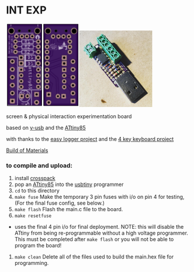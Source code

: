 # INT EXP
<img src="/PCB/pcb_rendering.png" width="200"><img src="assembled.png" width="200">

screen &amp; physical interaction experimentation board

based on [v-usb](https://www.obdev.at/products/vusb/index.html) and the [ATtiny85](http://www.atmel.com/devices/attiny85.aspx)

with thanks to the [easy logger project](https://www.obdev.at/products/vusb/easylogger.html) and the [4 key keyboard project](http://blog.flipwork.nl/?x=entry:entry100224-003937)

[Build of Materials](https://docs.google.com/spreadsheets/d/1fC4rKzH0t7pgVtuNgmvmoYLOOsRQa8CITz7sNQLkrys/edit#gid=0)

### to compile and upload:
1. install [crosspack](https://www.obdev.at/products/crosspack/index.html)
1. pop an [ATtiny85](http://www.atmel.com/devices/attiny85.aspx) into the [usbtiny](https://www.sparkfun.com/products/11801) programmer
1. `cd` to this directory
1. `make fuse` Make the temporary 3 pin fuses with i/o on pin 4 for testing, (For the final fuse config, see below.)
1. `make flash` Flash the main.c file to the board.
1. `make resetfuse`
  + uses the final 4 pin i/o for final deployment. NOTE: this will disable the ATtiny from being re-programmable without a high voltage programmer. This must be completed after `make flash` or you will not be able to program the board!
1. `make clean` Delete all of the files used to build the main.hex file for programming.

